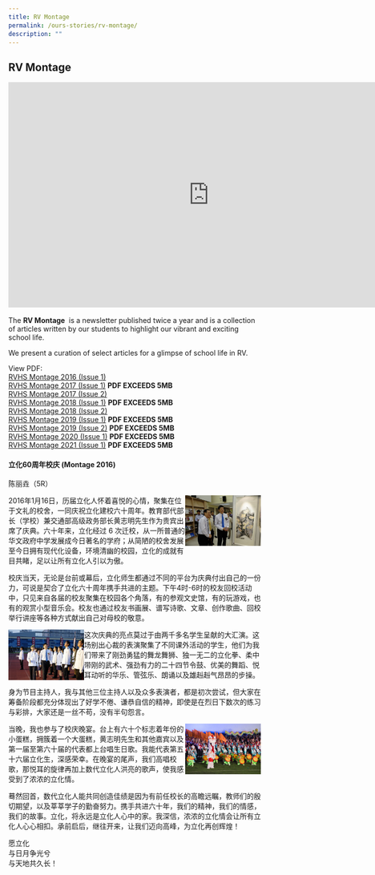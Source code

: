 ```yaml
---
title: RV Montage
permalink: /ours-stories/rv-montage/
description: ""
---
```

## RV Montage

<iframe allowfullscreen="true" height="450" width="800" frameborder="0" src="https://docs.google.com/presentation/d/e/2PACX-1vS5LWgaxixgCPGz93dhL6CL517kyQ6priWsNdSTGBMtxGY4xis8aVOF4vYWuqbvozaGWx6inwQbPPH-/embed?start=false&amp;loop=false&amp;delayms=3000"></iframe>

The&nbsp;**RV Montage**&nbsp;&nbsp;is a newsletter published twice a year and is a collection of articles written by our students to highlight our vibrant and exciting school life.  
  
We present a curation of select articles for a glimpse of school life in RV.

View PDF:<br>
[RVHS Montage 2016 (Issue 1)](/files/RVH%20Montage%202016%20Issue%201%20(pub).pdf)<br>
[RVHS Montage 2017 (Issue 1)](https://rivervalleyhigh.moe.edu.sg/qql/slot/u724/Events/Montage%202017/RVHS%20Montage%20Newsletter%20May%2017.pdf) **PDF EXCEEDS 5MB** <br>
[RVHS Montage 2017 (Issue 2)](/files/RVH%20Montage%202017_Issue2.pdf)<br>
[RVHS Montage 2018 (Issue 1)](https://rivervalleyhigh.moe.edu.sg/qql/slot/u724/Events/Montage%202018/RVH%20Montage%202018%20Issue%201.pdf) **PDF EXCEEDS 5MB** <br>
[RVHS Montage 2018 (Issue 2)](/files/RVH%20Montage%202018v2_FA_26oct.pdf)<br>
[RVHS Montage 2019 (Issue 1)](https://rivervalleyhigh.moe.edu.sg/qql/slot/u724/Events/Montage%202019/River%20Valley%20Montage%202019%20Issue%201.pdf) **PDF EXCEEDS 5MB** <br>
[RVHS Montage 2019 (Issue 2)](https://rivervalleyhigh.moe.edu.sg/qql/slot/u724/Events/Montage%202019/River%20Valley%20Montage%202019%20Issue%202_low%20res.pdf) **PDF EXCEEDS 5MB** <br>
[RVHS Montage 2020 (Issue 1)](https://rivervalleyhigh.moe.edu.sg/qql/slot/u724/Our%20Stories/River%20Valley%20Montage%202020%20Issue%201_191120.pdf) **PDF EXCEEDS 5MB** <br>
[RVHS Montage 2021 (Issue 1)](https://rivervalleyhigh.moe.edu.sg/qql/slot/u724/Our%20Stories/RV%20Montage%202021.pdf) **PDF EXCEEDS 5MB**

#### 立化60周年校庆 (Montage 2016)

陈丽垚（5R）

<img src="/images/min-views-alumni-exhibits.jpeg" style="width:30%" align=right>

2016年1月16日，历届立化人怀着喜悦的心情，聚集在位于文礼的校舍，一同庆祝立化建校六十周年。教育部代部长（学校）兼交通部高级政务部长黄志明先生作为贵宾出席了庆典。六十年来，立化经过 6 次迁校，从一所普通的华文政府中学发展成今日著名的学府；从简陋的校舍发展至今日拥有现代化设备，环境清幽的校园，立化的成就有目共睹，足以让所有立化人引以为傲。

校庆当天，无论是台前或幕后，立化师生都通过不同的平台为庆典付出自己的一份力，可说是契合了立化六十周年携手共进的主题。下午4时-6时的校友回校活动中，只见来自各届的校友聚集在校园各个角落，有的参观文史馆，有的玩游戏，也有的观赏小型音乐会。校友也通过校友书画展、谱写诗歌、文章、创作歌曲、回校举行讲座等各种方式献出自己对母校的敬意。

<img src="/images/min-inspects-contingent.jpeg" style="width:30%" align=left>

这次庆典的亮点莫过于由两千多名学生呈献的大汇演。这场别出心裁的表演聚集了不同课外活动的学生，他们为我们带来了刚劲勇猛的舞龙舞狮、独一无二的立化拳、柔中带刚的武术、强劲有力的二十四节令鼓、优美的舞蹈、悦耳动听的华乐、管弦乐、朗诵以及雄赳赳气昂昂的步操。

身为节目主持人，我与其他三位主持人以及众多表演者，都是初次尝试，但大家在筹备阶段都充分体现出了好学不倦、谦恭自信的精神，即使是在烈日下数次的练习与彩排，大家还是一丝不苟，没有半句怨言。

<img src="/images/rv60-massdisplay.jpg" style="width:30%" align=right>

当晚，我也参与了校庆晚宴。台上有六十个标志着年份的小蛋糕，拥簇着一个大蛋糕，黄志明先生和其他嘉宾以及第一届至第六十届的代表都上台唱生日歌。我能代表第五十六届立化生，深感荣幸。在晚宴的尾声，我们高唱校歌，那悦耳的旋律再加上数代立化人洪亮的歌声，使我感受到了浓浓的立化情。

蓦然回首，数代立化人能共同创造佳绩是因为有前任校长的高瞻远瞩，教师们的殷切期望，以及莘莘学子的勤奋努力。携手共进六十年，我们的精神，我们的情感，我们的故事。立化，将永远是立化人心中的家。我深信，浓浓的立化情会让所有立化人心心相扣。承前启后，继往开来，让我们迈向高峰，为立化再创辉煌！

愿立化<br>
与日月争光兮<br>
与天地共久长！